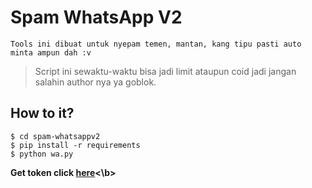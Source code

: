 # Spam WhatsApp V2
```
Tools ini dibuat untuk nyepam temen, mantan, kang tipu pasti auto minta ampun dah :v
```
> Script ini sewaktu-waktu bisa jadi limit ataupun coid jadi jangan salahin author nya ya goblok.
## How to it?
```
$ cd spam-whatsappv2
$ pip install -r requirements
$ python wa.py
```
<b>Get token click [here](https://bit.ly/3myW5t6)<\b>

